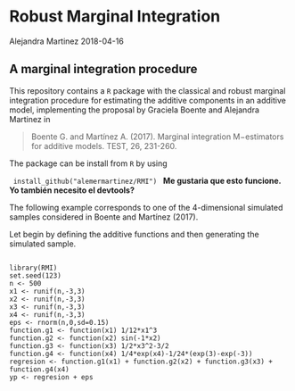 # Robust Marginal Integration
Alejandra Martinez 2018-04-16

## A marginal integration procedure

This repository contains a <code>R</code> package with the classical and robust marginal integration procedure for estimating the additive components in an additive model, implementing the proposal by Graciela Boente and Alejandra Martinez in

> Boente G. and Martínez A. (2017). Marginal integration M−estimators for additive models. TEST, 26,
231-260.

The package can be install from <code>R</code> by using

<code> install_github("alemermartinez/RMI")
  </code>
  <b> Me gustaria que esto funcione. Yo también necesito el devtools? </b>

The following example corresponds to one of the 4-dimensional simulated samples considered in Boente and Martínez (2017).

Let begin by defining the additive functions and then generating the simulated sample. 

<code>
library(RMI)
set.seed(123)
n <- 500
x1 <- runif(n,-3,3)
x2 <- runif(n,-3,3)
x3 <- runif(n,-3,3)
x4 <- runif(n,-3,3)
eps <- rnorm(n,0,sd=0.15)
function.g1 <- function(x1) 1/12*x1^3 
function.g2 <- function(x2) sin(-1*x2) 
function.g3 <- function(x3) 1/2*x3^2-3/2
function.g4 <- function(x4) 1/4*exp(x4)-1/24*(exp(3)-exp(-3))
regresion <- function.g1(x1) + function.g2(x2) + function.g3(x3) + function.g4(x4)
yp <- regresion + eps
</code>



